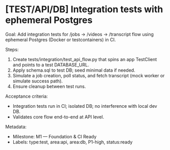 # [TEST/API/DB] Integration tests with ephemeral Postgres

Goal: Add integration tests for /jobs → /videos → /transcript flow using ephemeral Postgres (Docker or testcontainers) in CI.

Steps:
1) Create tests/integration/test_api_flow.py that spins an app TestClient and points to a test DATABASE_URL.
2) Apply schema.sql to test DB; seed minimal data if needed.
3) Simulate a job creation, poll status, and fetch transcript (mock worker or simulate success path).
4) Ensure cleanup between test runs.

Acceptance criteria:
- Integration tests run in CI; isolated DB; no interference with local dev DB.
- Validates core flow end-to-end at API level.

Metadata:
- Milestone: M1 — Foundation & CI Ready
- Labels: type:test, area:api, area:db, P1-high, status:ready
